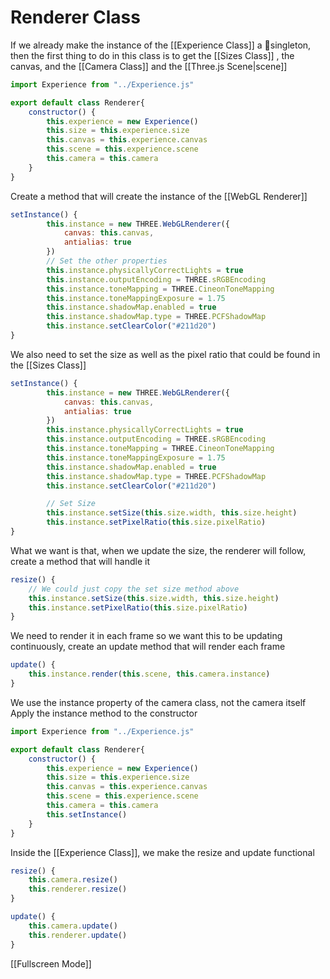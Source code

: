 # Renderer Class
If we already make the instance of the [[Experience Class]] a 🛑singleton, then the first thing to do in this class is to get the [[Sizes Class]] , the canvas, and the [[Camera Class]] and the [[Three.js Scene|scene]]
```js
import Experience from "../Experience.js"

export default class Renderer{
	constructor() {
		this.experience = new Experience()
		this.size = this.experience.size
		this.canvas = this.experience.canvas
		this.scene = this.experience.scene
		this.camera = this.camera
	}
}
```

Create a method that will create the instance of the [[WebGL Renderer]]
```js
setInstance() {
        this.instance = new THREE.WebGLRenderer({
            canvas: this.canvas,
            antialias: true
        })
		// Set the other properties
		this.instance.physicallyCorrectLights = true
        this.instance.outputEncoding = THREE.sRGBEncoding
        this.instance.toneMapping = THREE.CineonToneMapping
        this.instance.toneMappingExposure = 1.75
        this.instance.shadowMap.enabled = true
        this.instance.shadowMap.type = THREE.PCFShadowMap
        this.instance.setClearColor("#211d20")
}
```

We also need to set the size as well as the pixel ratio that could be found in the [[Sizes Class]]
```js
setInstance() {
        this.instance = new THREE.WebGLRenderer({
            canvas: this.canvas,
            antialias: true
        })
		this.instance.physicallyCorrectLights = true
        this.instance.outputEncoding = THREE.sRGBEncoding
        this.instance.toneMapping = THREE.CineonToneMapping
        this.instance.toneMappingExposure = 1.75
        this.instance.shadowMap.enabled = true
        this.instance.shadowMap.type = THREE.PCFShadowMap
        this.instance.setClearColor("#211d20")

		// Set Size
        this.instance.setSize(this.size.width, this.size.height)
        this.instance.setPixelRatio(this.size.pixelRatio)
}
```

What we want is that, when we update the size, the renderer will follow, create a method that will handle it 
```js
resize() {
	// We could just copy the set size method above
	this.instance.setSize(this.size.width, this.size.height)
	this.instance.setPixelRatio(this.size.pixelRatio)
}
```

We need to render it in each frame so we want this to be updating continuously, create an update method that will render each frame
```js
update() {
	this.instance.render(this.scene, this.camera.instance)
}
```

We use the instance property of the camera class, not the camera itself
Apply the instance method to the constructor
```js
import Experience from "../Experience.js"

export default class Renderer{
	constructor() {
		this.experience = new Experience()
		this.size = this.experience.size
		this.canvas = this.experience.canvas
		this.scene = this.experience.scene
		this.camera = this.camera
		this.setInstance()
	}
}
```

Inside the [[Experience Class]], we make the resize and update functional
```js
resize() {
    this.camera.resize()
    this.renderer.resize()
}

update() {
    this.camera.update()
    this.renderer.update()
}
```

[[Fullscreen Mode]]
